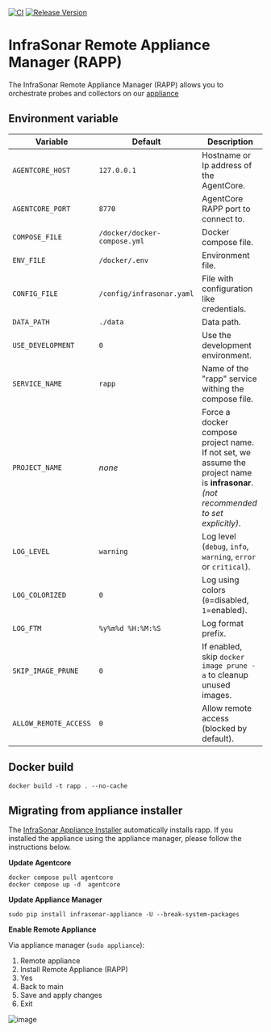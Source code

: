 [![CI](https://github.com/infrasonar/rapp/workflows/CI/badge.svg)](https://github.com/infrasonar/rapp/actions)
[![Release Version](https://img.shields.io/github/release/infrasonar/rapp)](https://github.com/infrasonar/rapp/releases)

# InfraSonar Remote Appliance Manager (RAPP)

The InfraSonar Remote Appliance Manager (RAPP) allows you to orchestrate probes and collectors on our [appliance](https://docs.infrasonar.com/collectors/probes/appliance/)

## Environment variable

Variable              | Default                        | Description
--------------------- | ------------------------------ | ------------
`AGENTCORE_HOST`      | `127.0.0.1`                    | Hostname or Ip address of the AgentCore.
`AGENTCORE_PORT`      | `8770`                         | AgentCore RAPP port to connect to.
`COMPOSE_FILE`        | `/docker/docker-compose.yml`   | Docker compose file.
`ENV_FILE`            | `/docker/.env`                 | Environment file.
`CONFIG_FILE`         | `/config/infrasonar.yaml`      | File with configuration like credentials.
`DATA_PATH`           | `./data`                       | Data path.
`USE_DEVELOPMENT`     | `0`                            | Use the development environment.
`SERVICE_NAME`        | `rapp`                         | Name of the "rapp" service withing the compose file.
`PROJECT_NAME`        | _none_                         | Force a docker compose project name. If not set, we assume the project name is **infrasonar**. _(not recommended to set explicitly)_.
`LOG_LEVEL`           | `warning`                      | Log level (`debug`, `info`, `warning`, `error` or `critical`).
`LOG_COLORIZED`       | `0`                            | Log using colors (`0`=disabled, `1`=enabled).
`LOG_FTM`             | `%y%m%d %H:%M:%S`              | Log format prefix.
`SKIP_IMAGE_PRUNE`    | `0`                            | If enabled, skip `docker image prune -a` to cleanup unused images.
`ALLOW_REMOTE_ACCESS` | `0`                            | Allow remote access (blocked by default).

## Docker build

```
docker build -t rapp . --no-cache
```

## Migrating from appliance installer

The [InfraSonar Appliance Installer](https://github.com/infrasonar/appliance-installer) automatically installs rapp. If you installed the appliance using the appliance manager, please follow the instructions below.

**Update Agentcore**

```
docker compose pull agentcore
docker compose up -d  agentcore
```

**Update Appliance Manager**

```
sudo pip install infrasonar-appliance -U --break-system-packages
```

**Enable Remote Appliance**

Via appliance manager (`sudo appliance`):
  1. Remote appliance
  2. Install Remote Appliance (RAPP)
  3. Yes
  4. Back to main
  5. Save and apply changes
  6. Exit

![image](https://github.com/user-attachments/assets/8f748331-8e5c-4fb2-ad88-adcab6524232)


